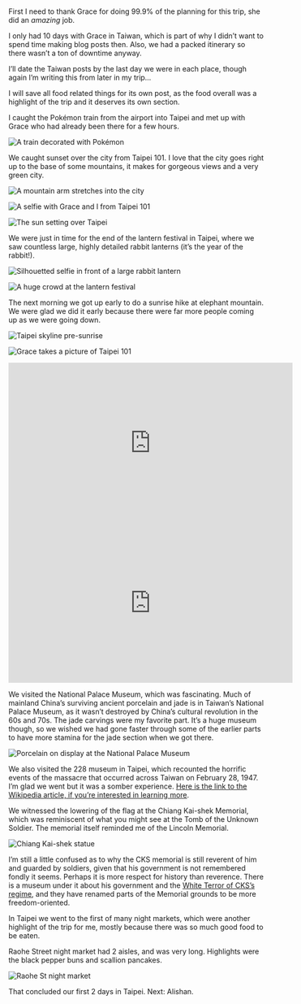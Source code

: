 #

First I need to thank Grace for doing 99.9% of the planning for this trip, she did an _amazing_ job.

I only had 10 days with Grace in Taiwan, which is part of why I didn’t want to spend time making blog posts then. Also, we had a packed itinerary so there wasn’t a ton of downtime anyway.

I’ll date the Taiwan posts by the last day we were in each place, though again I’m writing this from later in my trip…

I will save all food related things for its own post, as the food overall was a highlight of the trip and it deserves its own section.

I caught the Pokémon train from the airport into Taipei and met up with Grace who had already been there for a few hours.

![A train decorated with Pokémon](/blog/images/2023-02-19_pkmn.JPG)

We caught sunset over the city from Taipei 101. I love that the city goes right up to the base of some mountains, it makes for gorgeous views and a very green city.

![A mountain arm stretches into the city](/blog/images/2023-02-19_taipei1011.JPG)

![A selfie with Grace and I from Taipei 101](/blog/images/2023-02-19_taipei1012.JPG)

![The sun setting over Taipei](/blog/images/2023-02-19_taipei1013.JPG)

We were just in time for the end of the lantern festival in Taipei, where we saw countless large, highly detailed rabbit lanterns (it’s the year of the rabbit!).

![Silhouetted selfie in front of a large rabbit lantern](/blog/images/2023-02-19_lanterns1.JPG)

![A huge crowd at the lantern festival](/blog/images/2023-02-19_lanterns2.JPG)

The next morning we got up early to do a sunrise hike at elephant mountain. We were glad we did it early because there were far more people coming up as we were going down.

![Taipei skyline pre-sunrise](/blog/images/2023-02-19_elephantmtn1.JPG)

![Grace takes a picture of Taipei 101](/blog/images/2023-02-19_elephantmtn2.JPG)

<iframe width="560" height="315" src="https://www.youtube.com/embed/Yq3nxeVgE10" title="YouTube video player" frameborder="0" allow="accelerometer; autoplay; clipboard-write; encrypted-media; gyroscope; picture-in-picture; web-share" allowfullscreen></iframe>

<iframe width="560" height="315" src="https://www.youtube.com/embed/g_Rss8A-V6U" title="YouTube video player" frameborder="0" allow="accelerometer; autoplay; clipboard-write; encrypted-media; gyroscope; picture-in-picture; web-share" allowfullscreen></iframe>

We visited the National Palace Museum, which was fascinating. Much of mainland China’s surviving ancient porcelain and jade is in Taiwan’s National Palace Museum, as it wasn’t destroyed by China’s cultural revolution in the 60s and 70s. The jade carvings were my favorite part. It’s a huge museum though, so we wished we had gone faster through some of the earlier parts to have more stamina for the jade section when we got there.

![Porcelain on display at the National Palace Museum](/blog/images/2023-02-19_porcelain.JPG)

We also visited the 228 museum in Taipei, which recounted the horrific events of the massacre that occurred across Taiwan on February 28, 1947. I’m glad we went but it was a somber experience. [Here is the link to the Wikipedia article, if you’re interested in learning more](https://en.m.wikipedia.org/wiki/February_28_incident).

We witnessed the lowering of the flag at the Chiang Kai-shek Memorial, which was reminiscent of what you might see at the Tomb of the Unknown Soldier. The memorial itself reminded me of the Lincoln Memorial.

![Chiang Kai-shek statue](/blog/images/2023-02-19_cks.JPG)

I’m still a little confused as to why the CKS memorial is still reverent of him and guarded by soldiers, given that his government is not remembered fondly it seems. Perhaps it is more respect for history than reverence. There is a museum under it about his government and the [White Terror of CKS’s regime](https://en.m.wikipedia.org/wiki/White_Terror_(Taiwan)), and they have renamed parts of the Memorial grounds to be more freedom-oriented.

In Taipei we went to the first of many night markets, which were another highlight of the trip for me, mostly because there was so much good food to be eaten.

Raohe Street night market had 2 aisles, and was very long. Highlights were the black pepper buns and scallion pancakes.

![Raohe St night market](/blog/images/2023-02-19_raohe.JPG)

That concluded our first 2 days in Taipei. Next: Alishan.
